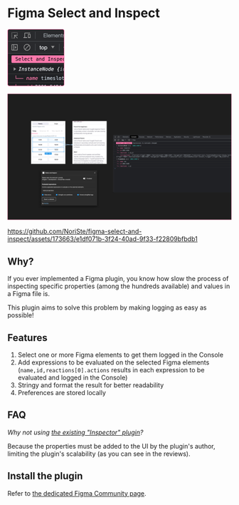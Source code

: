# Figma Select and Inspect



![Plugin's logo reporting a screenshot of the Console](./assets/Plugin%20logo.png "Select and Inspect")


![A screenshot of the plugin running in Figma](./assets/Figma%20Community%20screenshot.jpg "Select and Inspect")



https://github.com/NoriSte/figma-select-and-inspect/assets/173663/e1df071b-3f24-40ad-9f33-f22809bfbdb1



## Why?

If you ever implemented a Figma plugin, you know how slow the process of inspecting specific properties (among the hundreds available) and values in a Figma file is.

This plugin aims to solve this problem by making logging as easy as possible!

## Features

1. Select one or more Figma elements to get them logged in the Console
2. Add expressions to be evaluated on the selected Figma elements (`name,id,reactions[0].actions` results in each expression to be evaluated and logged in the Console)
3. Stringy and format the result for better readability
4. Preferences are stored locally

## FAQ

*Why not using [the existing "Inspector" plugin](https://www.figma.com/community/plugin/760351147138040099/inspector?searchSessionId=ltk4azg4-ud0njxlfa8)?*

Because the properties must be added to the UI by the plugin's author, limiting the plugin's scalability (as you can see in the reviews).

## Install the plugin

Refer to [the dedicated Figma Community page](https://www.figma.com/community/plugin/1348339696557868933/select-and-inspect).
